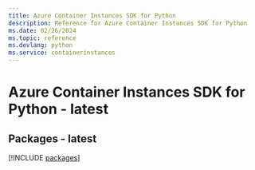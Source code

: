 ```yaml
---
title: Azure Container Instances SDK for Python
description: Reference for Azure Container Instances SDK for Python
ms.date: 02/26/2024
ms.topic: reference
ms.devlang: python
ms.service: containerinstances
---
```

# Azure Container Instances SDK for Python - latest
## Packages - latest
[!INCLUDE [packages](container-instances-index.md)]